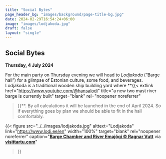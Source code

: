 ```yaml
---
title: "Social Bytes"
page_header_bg: "images/background/page-title-bg.jpg"
date: 2024-02-29T16:54:24+06:00
image: "images/lodjakoda.jpg"
draft: false
layout: "single"
---
```


## Social Bytes
**Thursday, 4 July 2024**

For the main party on Thursday evening we will head to _Lodjakoda_ (“Barge hall”)
for a glimpse of Estonian culture, some food, and beverages. Lodjakoda is a
traditional wooden ship building yard where
**{{<
    extlink href="https://www.youtube.com/@hansalodi"
    title="a new two mast river barge is currently built"
    target="blank"
    rel="noopener noreferrer"
>}}**. By all calculations it will be launched in the end of
April 2024. So if everything goes by plan we should be able to fit in the hall
comfortably.

{{< figure
    src="../../images/lodjakoda.jpg"
    alttext="Lodjakoda"
    link="https://www.lodi.ee/en"
    width="100%"
    target="blank"
    rel="noopener noreferrer"
    caption="[**Barge Chamber and River Emajõgi © Ragnar Vutt**](https://www.flickr.com/photos/visittartu/51764618966/) via [**visittartu.com**](https://visittartu.com/)"
>}}
